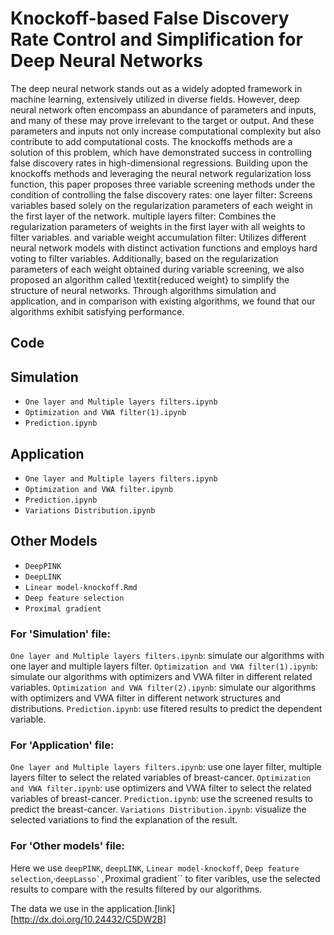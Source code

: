 # Knockoff-based False Discovery Rate Control and Simplification for Deep Neural Networks
The deep neural network stands out as a widely adopted framework in machine learning, extensively utilized in diverse fields. However, deep neural network often encompass an abundance of parameters and inputs, and many of these may prove irrelevant to the target or output. And these parameters and inputs not only increase computational complexity but also contribute to add computational costs.
The knockoffs methods are a solution of this problem, which have demonstrated success in controlling false discovery rates in high-dimensional regressions. Building upon the knockoffs methods and leveraging the neural network regularization loss function, this paper proposes three variable screening methods under the condition of controlling the false discovery rates:
one layer filter: Screens variables based solely on the regularization parameters of each weight in the first layer of the network.
multiple layers filter: Combines the regularization parameters of weights in the first layer with all weights to filter variables.
and variable weight accumulation filter: Utilizes different neural network models with distinct activation functions and employs hard voting to filter variables.
Additionally, based on the regularization parameters of each weight obtained during variable screening, we also proposed an algorithm called \textit{reduced weight} to simplify the structure of neural networks. Through algorithms simulation and application, and in comparison with existing algorithms, we found that our algorithms exhibit satisfying performance.


## Code
## Simulation

- `One layer and Multiple layers filters.ipynb`
- `Optimization and VWA filter(1).ipynb`
- `Prediction.ipynb`

## Application

- `One layer and Multiple layers filters.ipynb`
- `Optimization and VWA filter.ipynb`
- `Prediction.ipynb`
- `Variations Distribution.ipynb`

## Other Models

- `DeepPINK`
- `DeepLINK`
- `Linear model-knockoff.Rmd`
- `Deep feature selection`
- `Proximal gradient`

### For 'Simulation' file:
``One layer and Multiple layers filters.ipynb``: simulate our algorithms with one layer and multiple layers filter.
``Optimization and VWA filter(1).ipynb``: simulate our algorithms with optimizers and VWA filter in different related variables.
``Optimization and VWA filter(2).ipynb``: simulate our algorithms with optimizers and VWA filter in different network structures and distributions.
``Prediction.ipynb``: use fitered results to predict the dependent variable.

### For 'Application' file:
``One layer and Multiple layers filters.ipynb``: use one layer filter, multiple layers filter to select the related variables of breast-cancer.
``Optimization and VWA filter.ipynb``: use optimizers and VWA filter to select the related variables of breast-cancer.
``Prediction.ipynb``: use the screened results to predict the breast-cancer.
``Variations Distribution.ipynb``: visualize the selected variations to find the explanation of the result.

### For 'Other models' file:
Here we use ``deepPINK``, ``deepLINK``, ``Linear model-knockoff``, ``Deep feature selection``,·``deepLasso`,``Proximal gradient`` to fiter varibles, use the selected results to compare with the results filtered by our algorithms.

The data we use in the application.[link][http://dx.doi.org/10.24432/C5DW2B]


